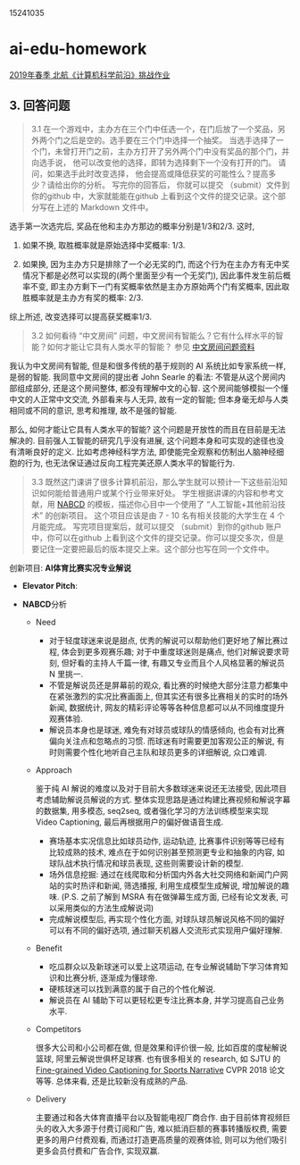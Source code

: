 15241035

# ai-edu-homework

[2019年春季 北航《计算机科学前沿》挑战作业](<https://github.com/Microsoft/ai-edu/tree/master/E-Challenge/BeihangUniversity2019Spring>)

## 3. 回答问题

> 3.1 在一个游戏中，主办方在三个门中任选一个，在门后放了一个奖品，另外两个门之后是空的。选手要在三个门中选择一个抽奖。 当选手选择了一个门，未曾打开门之前，主办方打开了另外两个门中没有奖品的那个门，并向选手说， 他可以改变他的选择，即转为选择剩下一个没有打开的门。  请问，如果选手此时改变选择， 他会提高或降低获奖的可能性么？提高多少？请给出你的分析。 写完你的回答后， 你就可以提交 （submit）文件到你的github 中，大家就能能在github 上看到这个文件的提交记录。这个部分写在上述的 Markdown 文件中。 

选手第一次选完后, 奖品在他和主办方那边的概率分别是1/3和2/3. 这时,

1.  如果不换, 取胜概率就是原始选择中奖概率: 1/3. 

2.  如果换, 因为主办方只是排除了一个必无奖的门, 而这个行为在主办方有无中奖情况下都是必然可以实现的(两个里面至少有一个无奖门),  因此事件发生前后概率不变, 即主办方剩下一门有奖概率依然是主办方原始两个门有奖概率, 因此取胜概率就是主办方有奖的概率: 2/3. 

综上所述, 改变选择可以提高获奖概率1/3.


> 3.2 如何看待 “中文房间” 问题，中文房间有智能么？它有什么样水平的智能？如何才能让它具有人类水平的智能？  参见 [中文房间问题资料](https://www.bing.com/search?setmkt=zh-CN&q=%E4%B8%AD%E6%96%87%E6%88%BF%E9%97%B4+%E9%97%AE%E9%A2%98)   

我认为中文房间有智能, 但是和很多传统的基于规则的 AI 系统比如专家系统一样, 是弱的智能. 我同意中文房间的提出者 John Searle 的看法: 不管是从这个房间内部组成部分, 还是这个房间整体, 都没有理解中文的心智. 这个房间能够模拟一个懂中文的人正常中文交流, 外部看来与人无异, 故有一定的智能; 但本身毫无却与人类相同或不同的意识, 思考和推理, 故不是强的智能. 

那么, 如何才能让它具有人类水平的智能? 这个问题是开放性的而且在目前是无法解决的. 目前强人工智能的研究几乎没有进展, 这个问题本身和可实现的途径也没有清晰良好的定义. 比如考虑神经科学方法, 即使能完全观察和仿制出人脑神经细胞的行为, 也无法保证通过反向工程完美还原人类水平的智能行为. 


> 3.3 既然这门课讲了很多计算机前沿，那么学生就可以预计一下这些前沿知识如何能给普通用户或某个行业带来好处。 学生根据讲课的内容和参考文献，用 [NABCD](https://www.cnblogs.com/xinz/archive/2010/12/01/1893323.html) 的模板，描述你心目中一个使用了 “人工智能+其他前沿技术” 的创新项目。 这个项目应该是由 7 - 10 名有相关技能的大学生在 4 个月能完成。 写完项目提案后，就可以提交 （submit）到你的github 账户中，你可以在github 上看到这个文件的提交记录。你可以提交多次，但是要记住一定要把最后的版本提交上来。这个部分也写在同一个文件中。 

创新项目: **AI体育比赛实况专业解说**

-   **Elevator Pitch**: 

-   **NABCD**分析

    -   Need

        -   对于轻度球迷来说是甜点, 优秀的解说可以帮助他们更好地了解比赛过程, 体会到更多观赛乐趣; 对于中重度球迷则是痛点, 他们对解说要求苛刻, 但好看的主持人千篇一律, 有趣又专业而且个人风格显著的解说员 N 里挑一.
        -   不管是解说员还是屏幕前的观众, 看比赛的时候绝大部分注意力都集中在紧张激烈的实况比赛画面上, 但其实还有很多比赛相关的实时的场外新闻, 数据统计, 网友的精彩评论等等各种信息都可以从不同维度提升观赛体验.
        -   解说员本身也是球迷, 难免有对球员或球队的情感倾向, 也会有对比赛偏向关注点和忽略点的习惯. 而球迷有时需要更加客观公正的解说, 有时则需要个性化地听自己主队和球员更多的详细解说, 众口难调.

    -   Approach

        鉴于纯 AI 解说的难度以及对于目前大多数球迷来说还无法接受, 因此项目考虑辅助解说员解说的方式. 整体实现思路是通过构建比赛视频和解说字幕的数据集, 用多模态, seq2seq, 或者强化学习的方法训练模型来实现 Video Captioning, 最后再根据用户的偏好做语音生成. 

        -   赛场基本实况信息比如球员动作, 运动轨迹, 比赛事件识别等等已经有比较成熟的技术, 难点在于如何识别甚至预测更专业和抽象的内容, 如球队战术执行情况和球员表现, 这些则需要设计新的模型. 
        -   场外信息挖掘: 通过在线爬取和分析国内外各大社交网络和新闻门户网站的实时热评和新闻, 筛选播报, 利用生成模型生成解说, 增加解说的趣味. (P.S. 之前了解到 MSRA 有在做弹幕生成方面, 已经有论文发表, 可以采用类似的方法生成解说词)
        -   完成解说模型后, 再实现个性化方面, 对球队球员解说风格不同的偏好可以有不同的偏好选项, 通过聊天机器人交流形式实现用户偏好理解. 

    -   Benefit

        -   吃瓜群众以及新球迷可以爱上这项运动, 在专业解说辅助下学习体育知识和比赛分析, 逐渐成为懂球帝. 
        -   硬核球迷可以找到满意的属于自己的个性化解说.
        -   解说员在 AI 辅助下可以更轻松更专注比赛本身, 并学习提高自己业务水平.

    -   Competitors

        很多大公司和小公司都在做, 但是效果和评价很一般, 比如百度的度秘解说篮球, 阿里云解说世俱杯足球赛. 也有很多相关的 research, 如 SJTU 的 [Fine-grained Video Captioning for Sports Narrative](http://openaccess.thecvf.com/content_cvpr_2018/papers/Yu_Fine-Grained_Video_Captioning_CVPR_2018_paper.pdf) CVPR 2018 论文等等. 总体来看, 还是比较新没有成熟的产品. 

    -   Delivery

        主要通过和各大体育直播平台以及智能电视厂商合作. 由于目前体育视频巨头的收入大多源于付费订阅和广告, 难以抵消巨额的赛事转播版权费, 需要更多的用户付费观看, 而通过打造更高质量的观赛体验, 则可以为他们吸引更多会员付费和广告合作, 实现双赢. 